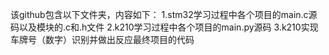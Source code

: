 该github包含以下文件夹，内容如下：
1.stm32学习过程中各个项目的main.c源码以及模块的.c和.h文件
2.k210学习过程中各个项目的main.py源码
3.k210实现车牌号（数字）识别并做出反应最终项目的代码
